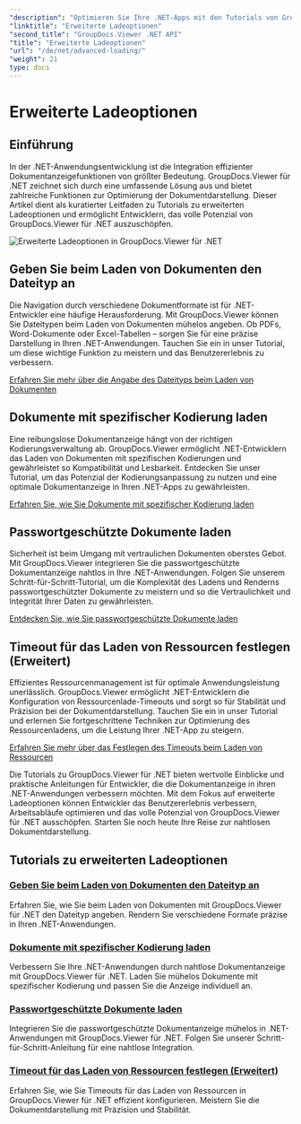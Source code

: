 ```yaml
---
"description": "Optimieren Sie Ihre .NET-Apps mit den Tutorials von GroupDocs.Viewer für .NET. Lernen Sie, Dateitypen festzulegen, Kodierungen zu verwalten, passwortgeschützte Dokumente zu laden und vieles mehr."
"linktitle": "Erweiterte Ladeoptionen"
"second_title": "GroupDocs.Viewer .NET API"
"title": "Erweiterte Ladeoptionen"
"url": "/de/net/advanced-loading/"
"weight": 21
type: docs
---
```

# Erweiterte Ladeoptionen

## Einführung

In der .NET-Anwendungsentwicklung ist die Integration effizienter Dokumentanzeigefunktionen von größter Bedeutung. GroupDocs.Viewer für .NET zeichnet sich durch eine umfassende Lösung aus und bietet zahlreiche Funktionen zur Optimierung der Dokumentdarstellung. Dieser Artikel dient als kuratierter Leitfaden zu Tutorials zu erweiterten Ladeoptionen und ermöglicht Entwicklern, das volle Potenzial von GroupDocs.Viewer für .NET auszuschöpfen.

![Erweiterte Ladeoptionen in GroupDocs.Viewer für .NET](/viewer/advanced-loading/image.png)
## Geben Sie beim Laden von Dokumenten den Dateityp an
Die Navigation durch verschiedene Dokumentformate ist für .NET-Entwickler eine häufige Herausforderung. Mit GroupDocs.Viewer können Sie Dateitypen beim Laden von Dokumenten mühelos angeben. Ob PDFs, Word-Dokumente oder Excel-Tabellen – sorgen Sie für eine präzise Darstellung in Ihren .NET-Anwendungen. Tauchen Sie ein in unser Tutorial, um diese wichtige Funktion zu meistern und das Benutzererlebnis zu verbessern.

[Erfahren Sie mehr über die Angabe des Dateityps beim Laden von Dokumenten](./specify-file-type/)

## Dokumente mit spezifischer Kodierung laden
Eine reibungslose Dokumentanzeige hängt von der richtigen Kodierungsverwaltung ab. GroupDocs.Viewer ermöglicht .NET-Entwicklern das Laden von Dokumenten mit spezifischen Kodierungen und gewährleistet so Kompatibilität und Lesbarkeit. Entdecken Sie unser Tutorial, um das Potenzial der Kodierungsanpassung zu nutzen und eine optimale Dokumentanzeige in Ihren .NET-Apps zu gewährleisten.

[Erfahren Sie, wie Sie Dokumente mit spezifischer Kodierung laden](./load-documents-encoding/)

## Passwortgeschützte Dokumente laden
Sicherheit ist beim Umgang mit vertraulichen Dokumenten oberstes Gebot. Mit GroupDocs.Viewer integrieren Sie die passwortgeschützte Dokumentanzeige nahtlos in Ihre .NET-Anwendungen. Folgen Sie unserem Schritt-für-Schritt-Tutorial, um die Komplexität des Ladens und Renderns passwortgeschützter Dokumente zu meistern und so die Vertraulichkeit und Integrität Ihrer Daten zu gewährleisten.

[Entdecken Sie, wie Sie passwortgeschützte Dokumente laden](./load-password-protected-document/)

## Timeout für das Laden von Ressourcen festlegen (Erweitert)
Effizientes Ressourcenmanagement ist für optimale Anwendungsleistung unerlässlich. GroupDocs.Viewer ermöglicht .NET-Entwicklern die Konfiguration von Ressourcenlade-Timeouts und sorgt so für Stabilität und Präzision bei der Dokumentdarstellung. Tauchen Sie ein in unser Tutorial und erlernen Sie fortgeschrittene Techniken zur Optimierung des Ressourcenladens, um die Leistung Ihrer .NET-App zu steigern.

[Erfahren Sie mehr über das Festlegen des Timeouts beim Laden von Ressourcen](./set-resource-loading-timeout/)

Die Tutorials zu GroupDocs.Viewer für .NET bieten wertvolle Einblicke und praktische Anleitungen für Entwickler, die die Dokumentanzeige in ihren .NET-Anwendungen verbessern möchten. Mit dem Fokus auf erweiterte Ladeoptionen können Entwickler das Benutzererlebnis verbessern, Arbeitsabläufe optimieren und das volle Potenzial von GroupDocs.Viewer für .NET ausschöpfen. Starten Sie noch heute Ihre Reise zur nahtlosen Dokumentdarstellung.
## Tutorials zu erweiterten Ladeoptionen
### [Geben Sie beim Laden von Dokumenten den Dateityp an](./specify-file-type/)
Erfahren Sie, wie Sie beim Laden von Dokumenten mit GroupDocs.Viewer für .NET den Dateityp angeben. Rendern Sie verschiedene Formate präzise in Ihren .NET-Anwendungen.
### [Dokumente mit spezifischer Kodierung laden](./load-documents-encoding/)
Verbessern Sie Ihre .NET-Anwendungen durch nahtlose Dokumentanzeige mit GroupDocs.Viewer für .NET. Laden Sie mühelos Dokumente mit spezifischer Kodierung und passen Sie die Anzeige individuell an.
### [Passwortgeschützte Dokumente laden](./load-password-protected-document/)
Integrieren Sie die passwortgeschützte Dokumentanzeige mühelos in .NET-Anwendungen mit GroupDocs.Viewer für .NET. Folgen Sie unserer Schritt-für-Schritt-Anleitung für eine nahtlose Integration.
### [Timeout für das Laden von Ressourcen festlegen (Erweitert)](./set-resource-loading-timeout/)
Erfahren Sie, wie Sie Timeouts für das Laden von Ressourcen in GroupDocs.Viewer für .NET effizient konfigurieren. Meistern Sie die Dokumentdarstellung mit Präzision und Stabilität.